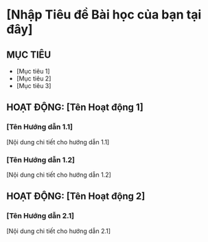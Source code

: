 # [Nhập Tiêu đề Bài học của bạn tại đây]

## MỤC TIÊU
- [Mục tiêu 1]
- [Mục tiêu 2]
- [Mục tiêu 3]

## HOẠT ĐỘNG: [Tên Hoạt động 1]
### [Tên Hướng dẫn 1.1]
[Nội dung chi tiết cho hướng dẫn 1.1]

### [Tên Hướng dẫn 1.2]
[Nội dung chi tiết cho hướng dẫn 1.2]

## HOẠT ĐỘNG: [Tên Hoạt động 2]
### [Tên Hướng dẫn 2.1]
[Nội dung chi tiết cho hướng dẫn 2.1]
